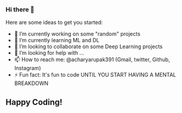 ### Hi there 👋

<!--
**acharyarupak391/acharyarupak391** is a ✨ _special_ ✨ repository because its `README.md` (this file) appears on your GitHub profile. !-->

Here are some ideas to get you started:

- 🔭 I’m currently working on some "random" projects
- 🌱 I’m currently learning ML and DL
- 👯 I’m looking to collaborate on some Deep Learning projects
- 🤔 I’m looking for help with ...
- 📫 How to reach me: @acharyarupak391 (Gmail, twitter, Github, Instagram)
- ⚡ Fun fact: It's fun to code UNTIL YOU START HAVING A MENTAL BREAKDOWN 

## Happy Coding!
